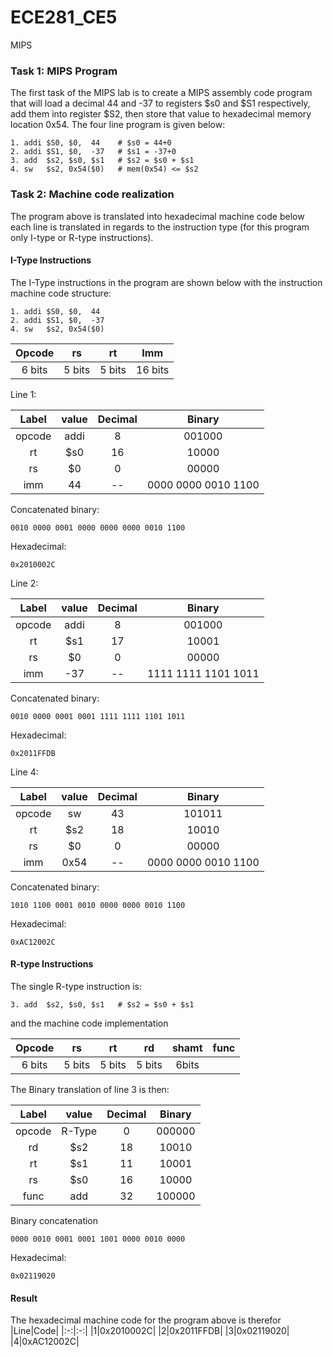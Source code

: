 ECE281_CE5
==========

MIPS 

### Task 1: MIPS Program

The first task of the MIPS lab is to create a MIPS assembly code program that will load a decimal 44 and -37 to registers $s0 and $S1 respectively, add them into register $S2, then store that value to hexadecimal memory location 0x54. The four line program is given below:

    1. addi $S0, $0,  44    # $s0 = 44+0
    2. addi $S1, $0,  -37   # $s1 = -37+0 
    3. add  $s2, $s0, $s1   # $s2 = $s0 + $s1 
    4. sw   $s2, 0x54($0)   # mem(0x54) <= $s2
    
### Task 2: Machine code realization

The program above is translated into hexadecimal machine code below each line is translated in regards to the instruction type (for this program only I-type or R-type instructions).

#### I-Type Instructions

The I-Type instructions in the program are shown below with the instruction machine code structure:

    1. addi $S0, $0,  44 
    2. addi $S1, $0,  -37
    4. sw   $s2, 0x54($0)
    
|Opcode|rs|rt|Imm|
|:-:|:-:|:-:|:-:|
|6 bits|5 bits|5 bits|16 bits|

Line 1:

|Label|value|Decimal|Binary|
|:-:|:-:|:-:|:-:|
|opcode|addi|8|001000|
|rt|$s0|16|10000|
|rs|$0|0|00000|
|imm|44|--|0000 0000 0010 1100|

Concatenated binary:

    0010 0000 0001 0000 0000 0000 0010 1100

Hexadecimal:

    0x2010002C

Line 2:

|Label|value|Decimal|Binary|
|:-:|:-:|:-:|:-:|
|opcode|addi|8|001000|
|rt|$s1|17|10001|
|rs|$0|0|00000|
|imm|-37|--|1111 1111 1101 1011|

Concatenated binary:

    0010 0000 0001 0001 1111 1111 1101 1011
    
Hexadecimal:

    0x2011FFDB
    
Line 4: 

|Label|value|Decimal|Binary|
|:-:|:-:|:-:|:-:|
|opcode|sw|43|101011|
|rt|$s2|18|10010|
|rs|$0|0|00000|
|imm|0x54|--|0000 0000 0010 1100|

Concatenated binary:

    1010 1100 0001 0010 0000 0000 0010 1100
    
Hexadecimal:

    0xAC12002C
    
#### R-type Instructions

The single R-type instruction is:

    3. add  $s2, $s0, $s1   # $s2 = $s0 + $s1 
    
and the machine code implementation

|Opcode|rs|rt|rd|shamt|func|
|:-:|:-:|:-:|:-:|:-:|:-:|
|6 bits|5 bits|5 bits|5 bits|6bits|

The Binary translation of line 3 is then:

|Label|value|Decimal|Binary|
|:-:|:-:|:-:|:-:|
|opcode|R-Type|0|000000|
|rd|$s2|18|10010|
|rt|$s1|11|10001|
|rs|$s0|16|10000|
|func|add|32|100000|

Binary concatenation

    0000 0010 0001 0001 1001 0000 0010 0000
    
Hexadecimal:

    0x02119020
    
#### Result

The hexadecimal machine code for the program above is therefor
|Line|Code|
|:-:|:-:|
|1|0x2010002C|
|2|0x2011FFDB|
|3|0x02119020|
|4|0xAC12002C|
